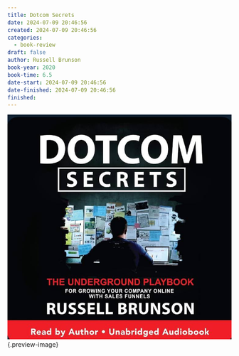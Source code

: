 ```yaml
---
title: Dotcom Secrets
date: 2024-07-09 20:46:56
created: 2024-07-09 20:46:56
categories:
  - book-review
draft: false
author: Russell Brunson
book-year: 2020
book-time: 6.5
date-start: 2024-07-09 20:46:56
date-finished: 2024-07-09 20:46:56
finished:
---
```





![Dotcom Secrets](../img/book-dotcom-secrets.jpeg){.preview-image}
